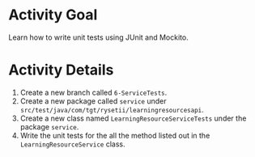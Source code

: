 # Activity Goal

Learn how to write unit tests using JUnit and Mockito.

# Activity Details
1. Create a new branch called `6-ServiceTests`.
2. Create a new package called `service` under `src/test/java/com/tgt/rysetii/learningresourcesapi`.
3. Create a new class named `LearningResourceServiceTests` under the package `service`.
4. Write the unit tests for the all the method listed out in the `LearningResourceService` class.